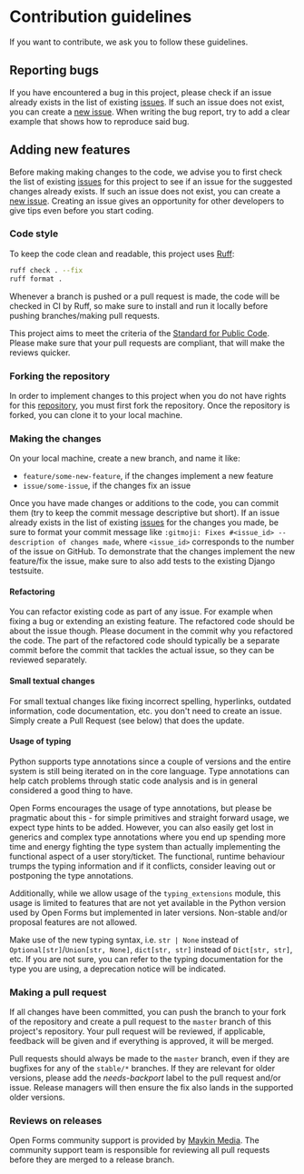 # Contribution guidelines

If you want to contribute, we ask you to follow these guidelines.

## Reporting bugs

If you have encountered a bug in this project, please check if an issue already exists in the list
of existing [issues][issues]. If such an issue does not exist, you can create a [new
issue][new_issue]. When writing the bug report, try to add a clear example that shows how to
reproduce said bug.

## Adding new features

Before making making changes to the code, we advise you to first check the list of existing
[issues][issues] for this project to see if an issue for the suggested changes already exists. If
such an issue does not exist, you can create a [new issue][new_issue]. Creating an issue gives an
opportunity for other developers to give tips even before you start coding.

### Code style

To keep the code clean and readable, this project uses [Ruff](https://docs.astral.sh/ruff/):

```bash
ruff check . --fix
ruff format .
```

Whenever a branch is pushed or a pull request is made, the code will be checked in CI by Ruff, so
make sure to install and run it locally before pushing branches/making pull requests.

This project aims to meet the criteria of the [Standard for Public Code][standard_for_public_code].
Please make sure that your pull requests are compliant, that will make the reviews quicker.

### Forking the repository

In order to implement changes to this project when you do not have rights for this
[repository][repository], you must first fork the repository. Once the repository is forked, you can
clone it to your local machine.

### Making the changes

On your local machine, create a new branch, and name it like:

- `feature/some-new-feature`, if the changes implement a new feature
- `issue/some-issue`, if the changes fix an issue

Once you have made changes or additions to the code, you can commit them (try to keep the commit
message descriptive but short). If an issue already exists in the list of existing [issues][issues]
for the changes you made, be sure to format your commit message like
`:gitmoji: Fixes #<issue_id> -- description of changes made`, where `<issue_id>` corresponds to the
number of the issue on GitHub. To demonstrate that the changes implement the new feature/fix the
issue, make sure to also add tests to the existing Django testsuite.

#### Refactoring

You can refactor existing code as part of any issue. For example when fixing a bug or extending an
existing feature. The refactored code should be about the issue though. Please document in the
commit why you refactored the code. The part of the refactored code should typically be a separate
commit before the commit that tackles the actual issue, so they can be reviewed separately.

#### Small textual changes

For small textual changes like fixing incorrect spelling, hyperlinks, outdated information, code
documentation, etc. you don't need to create an issue. Simply create a Pull Request (see below) that
does the update.

#### Usage of typing

Python supports type annotations since a couple of versions and the entire system is still being
iterated on in the core language. Type annotations can help catch problems through static code
analysis and is in general considered a good thing to have.

Open Forms encourages the usage of type annotations, but please be pragmatic about this - for simple
primitives and straight forward usage, we expect type hints to be added. However, you can also
easily get lost in generics and complex type annotations where you end up spending more time and
energy fighting the type system than actually implementing the functional aspect of a user
story/ticket. The functional, runtime behaviour trumps the typing information and if it conflicts,
consider leaving out or postponing the type annotations.

Additionally, while we allow usage of the `typing_extensions` module, this usage is limited to
features that are not yet available in the Python version used by Open Forms but implemented in
later versions. Non-stable and/or proposal features are not allowed.

Make use of the new typing syntax, i.e. `str | None` instead of `Optional[str]`/`Union[str, None]`,
`dict[str, str]` instead of `Dict[str, str]`, etc. If you are not sure, you can refer to the typing
documentation for the type you are using, a deprecation notice will be indicated.

### Making a pull request

If all changes have been committed, you can push the branch to your fork of the repository and
create a pull request to the `master` branch of this project's repository. Your pull request will be
reviewed, if applicable, feedback will be given and if everything is approved, it will be merged.

Pull requests should always be made to the `master` branch, even if they are bugfixes for any of the
`stable/*` branches. If they are relevant for older versions, please add the _needs-backport_ label
to the pull request and/or issue. Release managers will then ensure the fix also lands in the
supported older versions.

### Reviews on releases

Open Forms community support is provided by [Maykin Media][maykin_media]. The community support team
is responsible for reviewing all pull requests before they are merged to a release branch.

[issues]: https://github.com/open-formulieren/open-forms/issues
[new_issue]: https://github.com/open-formulieren/open-forms/issues/new/choose
[mailinglist]: t.b.d.
[standard_for_public_code]: https://standard.publiccode.net
[repository]: https://github.com/open-formulieren/open-forms
[maykin_media]: https://www.maykinmedia.nl
